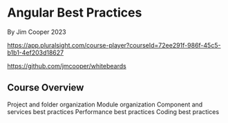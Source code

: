 # Angular Best Practices
By Jim Cooper 2023

https://app.pluralsight.com/course-player?courseId=72ee291f-986f-45c5-b1b1-4ef203d18627

https://github.com/jmcooper/whitebeards

## Course Overview
Project and folder organization
Module organization
Component and services best practices
Performance best practices
Coding best practices
